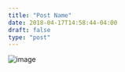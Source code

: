 ```yaml
---
title: "Post Name"
date: 2018-04-17T14:58:44-04:00
draft: false
type: "post"
---
```



![image](/catH.jpg)
